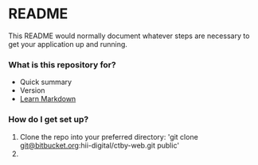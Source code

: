 # README #

This README would normally document whatever steps are necessary to get your application up and running.

### What is this repository for? ###

* Quick summary
* Version
* [Learn Markdown](https://bitbucket.org/tutorials/markdowndemo)

### How do I get set up? ###

1) Clone the repo into your preferred directory: 'git clone git@bitbucket.org:hii-digital/ctby-web.git public'
2)

